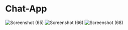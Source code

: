 # Chat-App
![Screenshot (65)](https://user-images.githubusercontent.com/70375998/159272632-fd32c04b-3789-4367-92f5-2f19e4366118.png)
![Screenshot (66)](https://user-images.githubusercontent.com/70375998/159272685-5a214b3e-cf9a-4e2d-92e9-397c202b3cb9.png)
![Screenshot (68)](https://user-images.githubusercontent.com/70375998/159272696-3ed9e653-dcd5-4b3f-954a-be94beaa253d.png)
